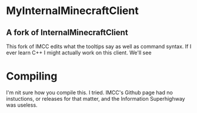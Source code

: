 # MyInternalMinecraftClient
## A fork of InternalMinecraftClient
This fork of IMCC edits what the tooltips say as well as command syntax. If I ever learn C++ I might actually work on this client. We'll see

# Compiling
I'm nit sure how you compile this. I tried. IMCC's Github page had no instuctions, or releases for that matter, and the Information Superhighway was useless.
